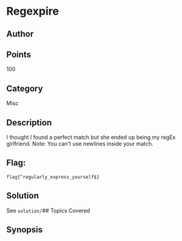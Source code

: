 # Regexpire
## Author

## Points
100
## Category
Misc
## Description
I thought I found a perfect match but she ended up being my regEx girlfriend.
Note: You can't use newlines inside your match.
## Flag:
`flag{^regularly_express_yourself$}`
## Solution
See `solution/`## Topics Covered

## Synopsis

